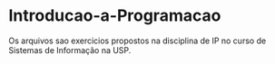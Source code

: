 # Introducao-a-Programacao

Os arquivos sao exercicios propostos na disciplina de IP no curso de Sistemas de Informação na USP.
